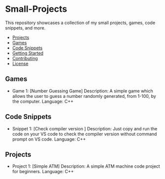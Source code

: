 # Small-Projects
This repository showcases a collection of my small projects, games, code snippets, and more.
- [Projects](#projects)
- [Games](#games)
- [Code Snippets](#code-snippets)
- [Getting Started](#getting-started)
- [Contributing](#contributing)
- [License](#license)
  
## Games
- Game  1: [Number Guessing Game]
  Description: A simple game which allows the user to guess a number randomly generated, from 1-100, by the computer.
  Language: C++

## Code Snippets
- Snippet 1: [Check compiler version ]
  Description: Just copy and run the code on your VS code to check the compiler version without command prompt on VS code.
  Language: C++

## Projects
- Project 1: [Simple ATM]
  Description: A simple ATM machine code project for beginners.
  Language: C++ 
